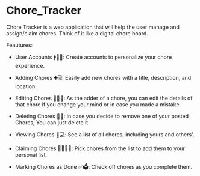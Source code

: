 # Chore_Tracker
Chore Tracker is a web application that will help the user manage and assign/claim chores. Think of it like a digital chore board.

Feautures:

- User Accounts 🚹🪪📴: Create accounts to personalize your chore experience.

- Adding Chores ➕🗒️: Easily add new chores with a title, description, and location.

- Editing Chores ✍🏻📒: As the adder of a chore, you can edit the details of that chore if you change your mind or in case you made a mistake.

- Deleting Chores 🚫❌: In case you decide to remove one of your posted Chores, You can just delete it
 
- Viewing Chores 📅💻: See a list of all chores, including yours and others'.

- Claiming Chores 🛂🙋🏻‍♂️: Pick chores from the list to add them to your personal list.

- Marking Chores as Done ✅🗳️: Check off chores as you complete them.

